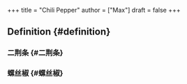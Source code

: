+++
title = "Chili Pepper"
author = ["Max"]
draft = false
+++

## Definition {#definition}


### 二荆条 {#二荆条}


### 螺丝椒 {#螺丝椒}
